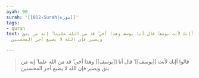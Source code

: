 ```yaml
---
ayah: 90
surah: '[[012-Surah|سورة]]'
tags:
- quran
text: قالوا أإنك لأنت يوسف ۖ قال أنا يوسف وهذا أخي ۖ قد من الله علينا ۖ إنه من يتق
  ويصبر فإن الله لا يضيع أجر المحسنين

---
```

> قالوا أإنك لأنت [[يوسف]] ۖ قال أنا [[يوسف]] وهذا أخي ۖ قد من الله علينا ۖ إنه من يتق ويصبر فإن الله لا يضيع أجر المحسنين
